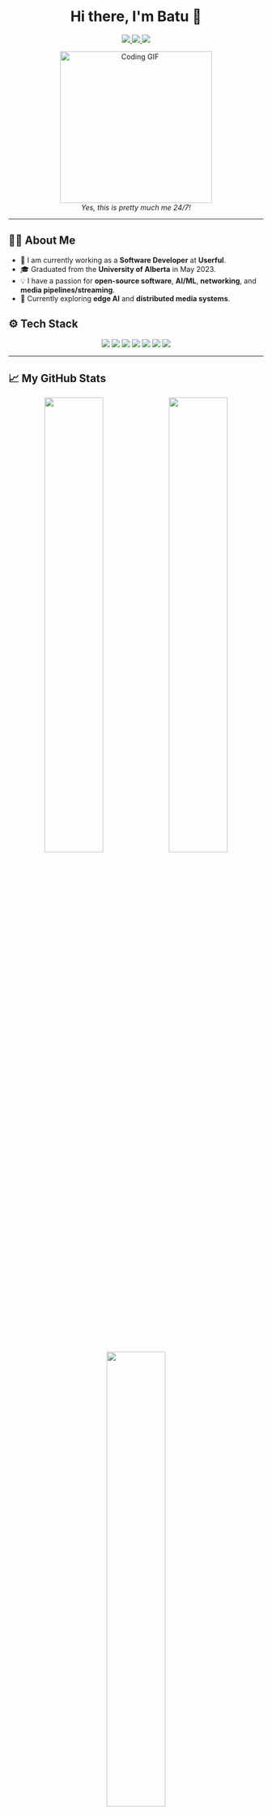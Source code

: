 <h1 align="center">Hi there, I'm Batu 👋</h1>

<p align="center">
  <a href="https://github.com/cenab" target="_blank">
    <img src="https://img.shields.io/badge/GitHub-cenab-000000?style=for-the-badge&logo=github&logoColor=white">
  </a>
  <a href="https://twitter.com/borabatu_" target="_blank">
    <img src="https://img.shields.io/badge/Twitter-borabatu__-1DA1F2?style=for-the-badge&logo=twitter&logoColor=white">
  </a>
  <a href="https://www.linkedin.com/in/cenab" target="_blank">
    <img src="https://img.shields.io/badge/LinkedIn-cenab-0077B5?style=for-the-badge&logo=linkedin&logoColor=white">
  </a>
</p>

<p align="center">
  <img src="https://media.giphy.com/media/JIX9t2j0ZTN9S/giphy.gif" width="300" alt="Coding GIF"><br>
  <i>Yes, this is pretty much me 24/7!</i>
</p>

---

## 🙋‍♂️ About Me
- 🔭 I am currently working as a **Software Developer** at **Userful**.
- 🎓 Graduated from the **University of Alberta** in May 2023.
- 💡 I have a passion for **open-source software**, **AI/ML**, **networking**, and **media pipelines/streaming**.
- 🌱 Currently exploring **edge AI** and **distributed media systems**.

## ⚙️ Tech Stack
<div align="center">
  <img src="https://img.shields.io/badge/-Python-3776AB?style=for-the-badge&logo=python&logoColor=white" />
  <img src="https://img.shields.io/badge/-Java-007396?style=for-the-badge&logo=java&logoColor=white" />
  <img src="https://img.shields.io/badge/-ReactJS-61DAFB?style=for-the-badge&logo=react&logoColor=black" />
  <img src="https://img.shields.io/badge/-GStreamer-202020?style=for-the-badge&logo=gstreamer&logoColor=white" />
  <img src="https://img.shields.io/badge/-Docker-2496ED?style=for-the-badge&logo=docker&logoColor=white" />
  <img src="https://img.shields.io/badge/-Redis-DC382D?style=for-the-badge&logo=redis&logoColor=white" />
  <img src="https://img.shields.io/badge/-Kubernetes-326CE5?style=for-the-badge&logo=kubernetes&logoColor=white" />
</div>

---

## 📈 My GitHub Stats
<p align="center">
  <img width="48%" src="https://github-readme-stats.vercel.app/api?username=cenab&show_icons=true&theme=radical" />
  <img width="48%" src="https://github-readme-streak-stats.herokuapp.com/?user=cenab&theme=radical" />
</p>

<p align="center">
  <img width="48%" src="https://github-readme-stats.vercel.app/api/top-langs/?username=cenab&layout=compact&theme=radical" />
</p>

---

## 🛠 Projects
- **[Project One](https://github.com/cenab/project-one)** - A unique AI-based tool for literature review automation, used by over 20,000 students and researchers.
- **[AlphaMine](https://github.com/cenab/AlphaMine)** - My personal experiment integrating AlphaZero with Minecraft for advanced gaming AI.
- **[SmartNPCs](https://github.com/cenab/SmartNPCs)** - AI-based agents using RL and NLP to interact with users in gaming environments.

---

## 💬 Let’s Connect
I'm always open to discussing interesting projects, research ideas, or collaboration opportunities. Feel free to reach out through any of the platforms below:

<p align="center">
  <a href="mailto:cenab@example.com"><img src="https://img.shields.io/badge/Email-cenab@example.com-D14836?style=for-the-badge&logo=gmail&logoColor=white"></a>
</p>

<p align="center">
  <i>👨‍💻 Always learning, coding, and experimenting!</i>
</p>
